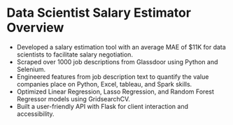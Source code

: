 #  Data Scientist Salary Estimator Overview

* Developed a salary estimation tool with an average MAE of $11K for data scientists to facilitate 
  salary negotiation.
* Scraped over 1000 job descriptions from Glassdoor using Python and Selenium.
* Engineered features from job description text to quantify the value companies place on Python, 
  Excel, tableau, and Spark skills.
* Optimized Linear Regression, Lasso Regression, and Random Forest Regressor models using 
  GridsearchCV.
* Built a user-friendly API with Flask for client interaction and accessibility.






